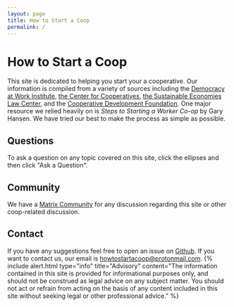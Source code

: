 ```yaml
---
layout: page
title: How to Start a Coop
permalink: /
---
```


# How to Start a Coop

This site is dedicated to helping you start your a cooperative. Our information is compiled from a variety of sources including the [Democracy at Work Institute](https://institute.coop/), [the Center for Cooperatives](https://uwcc.wisc.edu/), [the Sustainable Economies Law Center](https://www.theselc.org/), and the [Cooperative Development Foundation](https://www.cdf.coop/). One major resource we relied heavily on is *Steps to Starting a Worker Co-op* by Gary Hansen. We have tried our best to make the process as simple as possible.

## Questions
To ask a question on any topic covered on this site, click the ellipses and then click "Ask a Question".

## Community
We have a [Matrix Community](https://matrix.to/#/+howtostartacoop:matrix.org) for any discussion regarding this site or other coop-related discussion.

## Contact
If you have any suggestions feel free to open an issue on [Github](https://github.com/howtostartacoop/howtostartacoop/issues).
If you want to contact us, our email is [howtostartacoop@protonmail.com](mailto:howtostartacoop@protonmail.com).
{% include alert.html type="info" title="Advisory" content="The information contained in this site is provided for informational purposes only, and should not be construed as legal advice on any subject matter. You should not act or refrain from acting on the basis of any content included in this site without seeking legal or other professional advice." %}
